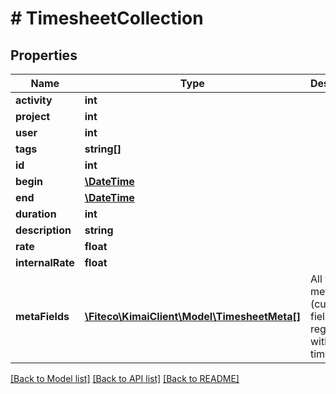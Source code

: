 # # TimesheetCollection

## Properties

Name | Type | Description | Notes
------------ | ------------- | ------------- | -------------
**activity** | **int** |  | [optional]
**project** | **int** |  | [optional]
**user** | **int** |  | [optional]
**tags** | **string[]** |  | [optional]
**id** | **int** |  | [optional]
**begin** | [**\DateTime**](\DateTime.md) |  |
**end** | [**\DateTime**](\DateTime.md) |  | [optional]
**duration** | **int** |  | [optional]
**description** | **string** |  | [optional]
**rate** | **float** |  | [optional]
**internalRate** | **float** |  | [optional]
**metaFields** | [**\Fiteco\KimaiClient\Model\TimesheetMeta[]**](TimesheetMeta.md) | All visible meta (custom) fields registered with this timesheet | [optional]

[[Back to Model list]](../../README.md#models) [[Back to API list]](../../README.md#endpoints) [[Back to README]](../../README.md)
